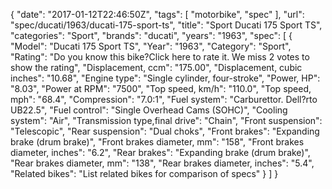 {
    "date": "2017-01-12T22:46:50Z",
    "tags": [
        "motorbike",
        "spec"
    ],
    "url": "spec\/ducati\/1963\/ducati-175-sport-ts",
    "title": "Sport Ducati 175 Sport TS",
    "categories": "Sport",
    "brands": "ducati",
    "years": "1963",
    "spec": [
        {
            "Model": "Ducati 175 Sport TS",
            "Year": "1963",
            "Category": "Sport",
            "Rating": "Do you know this bike?Click here to rate it. We miss 2 votes to show the rating",
            "Displacement, ccm": "175.00",
            "Displacement, cubic inches": "10.68",
            "Engine type": "Single cylinder, four-stroke",
            "Power, HP": "8.03",
            "Power at RPM": "7500",
            "Top speed, km\/h": "110.0",
            "Top speed, mph": "68.4",
            "Compression": "7.0:1",
            "Fuel system": "Carburettor. Dell?rto UB22.5",
            "Fuel control": "Single Overhead Cams (SOHC)",
            "Cooling system": "Air",
            "Transmission type,final drive": "Chain",
            "Front suspension": "Telescopic",
            "Rear suspension": "Dual choks",
            "Front brakes": "Expanding brake (drum brake)",
            "Front brakes diameter, mm": "158",
            "Front brakes diameter, inches": "6.2",
            "Rear brakes": "Expanding brake (drum brake)",
            "Rear brakes diameter, mm": "138",
            "Rear brakes diameter, inches": "5.4",
            "Related bikes": "List related bikes for comparison of specs"
        }
    ]
}